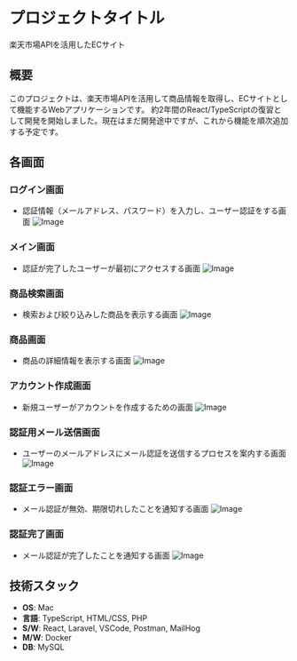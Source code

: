 # プロジェクトタイトル

楽天市場APIを活用したECサイト

## 概要

このプロジェクトは、楽天市場APIを活用して商品情報を取得し、ECサイトとして機能するWebアプリケーションです。
約2年間のReact/TypeScriptの復習として開発を開始しました。現在はまだ開発途中ですが、これから機能を順次追加する予定です。

## 各画面
### ログイン画面
- 認証情報（メールアドレス、パスワード）を入力し、ユーザー認証をする画面
![Image](https://github.com/user-attachments/assets/22244dad-1dd7-4aff-9c2e-cd37f9c06f57)

### メイン画面
- 認証が完了したユーザーが最初にアクセスする画面
![Image](https://github.com/user-attachments/assets/d5c7231a-8fdb-47f0-ae63-8977ed73f3ff)

### 商品検索画面
- 検索および絞り込みした商品を表示する画面
![Image](https://github.com/user-attachments/assets/a43cc094-81d6-44e6-8b12-f5260e0993bf)

### 商品画面
- 商品の詳細情報を表示する画面
![Image](https://github.com/user-attachments/assets/8b3ca3b5-4c13-4315-8937-7e70fecfa4fc)

### アカウント作成画面
- 新規ユーザーがアカウントを作成するための画面
![Image](https://github.com/user-attachments/assets/5e17f384-e48d-4d54-865f-ed1bfbbea5aa)

### 認証用メール送信画面
- ユーザーのメールアドレスにメール認証を送信するプロセスを案内する画面
![Image](https://github.com/user-attachments/assets/e59b5f5c-5acd-4e12-aae3-bd4384c819f7)

### 認証エラー画面
- メール認証が無効、期限切れしたことを通知する画面
![Image](https://github.com/user-attachments/assets/50ae47da-18f7-497b-b04e-c60cbc7bad69)

### 認証完了画面
- メール認証が完了したことを通知する画面
![Image](https://github.com/user-attachments/assets/e671b4cb-8659-4bee-9e9b-2ffc11518c23)

## 技術スタック
- **OS**: Mac
- **言語**: TypeScript, HTML/CSS, PHP 
- **S/W**: React, Laravel, VSCode, Postman, MailHog
- **M/W**: Docker 
- **DB**: MySQL

